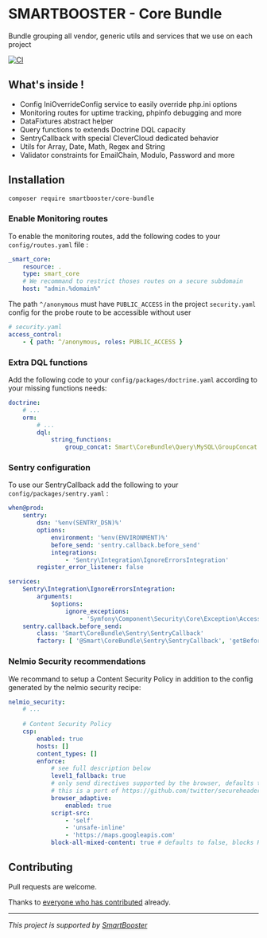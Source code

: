 # SMARTBOOSTER - Core Bundle

Bundle grouping all vendor, generic utils and services that we use on each project

[![CI](https://github.com/smartbooster/core-bundle/actions/workflows/ci.yml/badge.svg)](https://github.com/smartbooster/core-bundle/actions/workflows/ci.yml)

## What's inside !

- Config IniOverrideConfig service to easily override php.ini options 
- Monitoring routes for uptime tracking, phpinfo debugging and more
- DataFixtures abstract helper
- Query functions to extends Doctrine DQL capacity
- SentryCallback with special CleverCloud dedicated behavior
- Utils for Array, Date, Math, Regex and String
- Validator constraints for EmailChain, Modulo, Password and more

## Installation

```bash
composer require smartbooster/core-bundle
```

### Enable Monitoring routes

To enable the monitoring routes, add the following codes to your `config/routes.yaml` file :

```yaml
_smart_core:
    resource: .
    type: smart_core
    # We recommand to restrict thoses routes on a secure subdomain 
    host: "admin.%domain%"
```

The path `^/anonymous` must have `PUBLIC_ACCESS` in the project `security.yaml` config for the probe route to be accessible without user

```yaml
# security.yaml
access_control:
    - { path: ^/anonymous, roles: PUBLIC_ACCESS }
```

### Extra DQL functions

Add the following code to your `config/packages/doctrine.yaml` according to your missing functions needs:

```yaml
doctrine:
    # ...
    orm:
        # ...
        dql:
            string_functions:
                group_concat: Smart\CoreBundle\Query\MySQL\GroupConcat
```

### Sentry configuration

To use our SentryCallback add the following to your `config/packages/sentry.yaml` :

```yaml
when@prod:
    sentry:
        dsn: '%env(SENTRY_DSN)%'
        options:
            environment: '%env(ENVIRONMENT)%'
            before_send: 'sentry.callback.before_send'
            integrations:
                - 'Sentry\Integration\IgnoreErrorsIntegration'
        register_error_listener: false

services:
    Sentry\Integration\IgnoreErrorsIntegration:
        arguments:
            $options:
                ignore_exceptions:
                    - 'Symfony\Component\Security\Core\Exception\AccessDeniedException'
    sentry.callback.before_send:
        class: 'Smart\CoreBundle\Sentry\SentryCallback'
        factory: [ '@Smart\CoreBundle\Sentry\SentryCallback', 'getBeforeSend' ]
```

### Nelmio Security recommendations

We recommand to setup a Content Security Policy in addition to the config generated by the nelmio security recipe:

```yaml
nelmio_security:
    # ...
    
    # Content Security Policy
    csp:
        enabled: true
        hosts: []
        content_types: []
        enforce:
            # see full description below
            level1_fallback: true
            # only send directives supported by the browser, defaults to false
            # this is a port of https://github.com/twitter/secureheaders/blob/83a564a235c8be1a8a3901373dbc769da32f6ed7/lib/secure_headers/headers/policy_management.rb#L97
            browser_adaptive:
                enabled: true
            script-src:
                - 'self'
                - 'unsafe-inline'
                - 'https://maps.googleapis.com'
            block-all-mixed-content: true # defaults to false, blocks HTTP content over HTTPS transport
```

## Contributing

Pull requests are welcome.

Thanks to [everyone who has contributed](https://github.com/smartbooster/core-bundle/contributors) already.

---

*This project is supported by [SmartBooster](https://www.smartbooster.io)*
